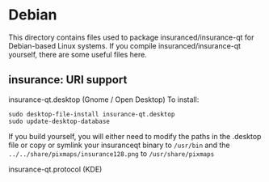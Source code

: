 
Debian
====================
This directory contains files used to package insuranced/insurance-qt
for Debian-based Linux systems. If you compile insuranced/insurance-qt yourself, there are some useful files here.

## insurance: URI support ##


insurance-qt.desktop  (Gnome / Open Desktop)
To install:

	sudo desktop-file-install insurance-qt.desktop
	sudo update-desktop-database

If you build yourself, you will either need to modify the paths in
the .desktop file or copy or symlink your insuranceqt binary to `/usr/bin`
and the `../../share/pixmaps/insurance128.png` to `/usr/share/pixmaps`

insurance-qt.protocol (KDE)

